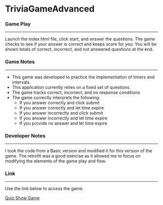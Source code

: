 # TriviaGameAdvanced

### Game Play
---
Launch the index.html file, click start, and answer the questions.  The game checks to see if your answer is correct and keeps score for you.  You will be shown totals of correct, incorrect, and not answered questions at the end. 

### Game Notes
---
- This game was developed to practice the implementation of timers and intervals.
- This application currently relies on a fixed set of questions.    
- The game tracks correct, incorrect, and no response conditions
- The game correctly interprets the following:
  -  If you answer correctly and click submit
  -  If you answer correctly and let time expire
  -  If you answer incorrectly and click submit
  -  If you answer incorrectly and let time expire
  -  If you provide no answer and let time expire

### Developer Notes
---
I took the code from a Basic version and modified it for this version of the game.  The retrofit was a good exercise as it allowed me to focus on modifying the elements of the game play and flow.


### Link
---
Use the link below to access the game.

[Quiz Show Game](https://steven-m-carpenter.github.io/TriviaGameAdvanced/) 

